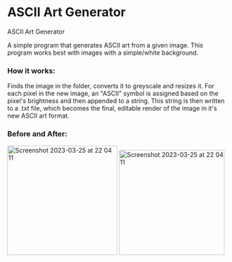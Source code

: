# ASCII Art Generator
ASCII Art Generator

A simple program that generates ASCII art from a given image. This program works best with images with a simple/white background.

### How it works:
Finds the image in the folder, converts it to greyscale and resizes it. For each pixel in the new image, an "ASCII" symbol is assigned based on the pixel's brightness and then appended to a string. This string is then written to a .txt file, which becomes the final, editable render of the image in it's new ASCII art format.

### Before and After:

<img width="250" alt="Screenshot 2023-03-25 at 22 04 11" src="https://github.com/dsy17/ASCII-Art-Generator/assets/127321145/e4307176-95ce-4a67-ba43-561b9c1bea45">

<img width="240" alt="Screenshot 2023-03-25 at 22 04 11" src="https://github.com/dsy17/ASCII-Art-Generator/assets/127321145/836cc51b-2cc6-46a1-a677-aa5fe2b7cb4d">

